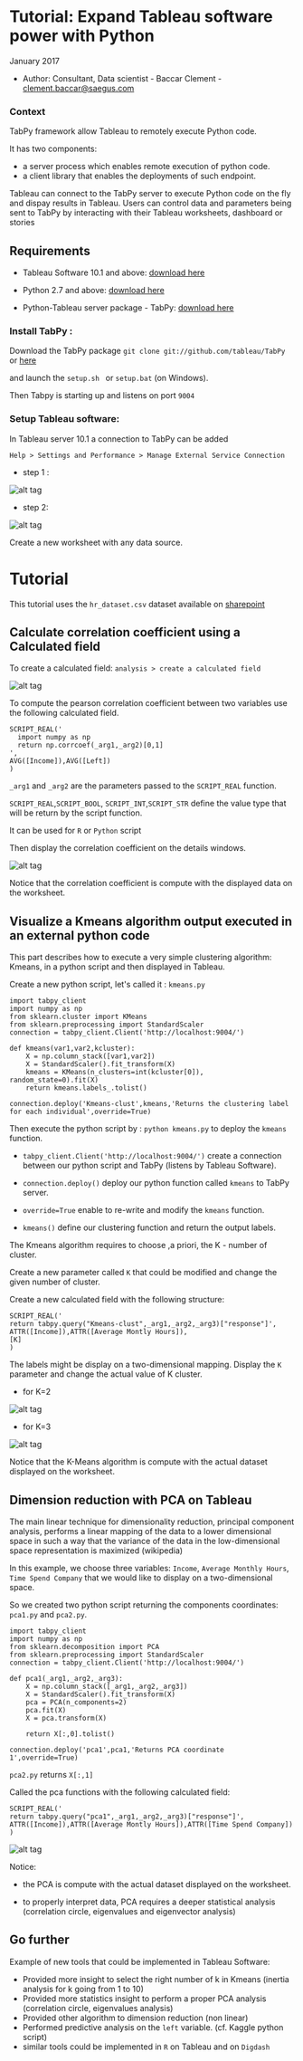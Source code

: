 
# Tutorial: Expand Tableau software power with Python
January 2017

* Author: Consultant, Data scientist - Baccar Clement -  [clement.baccar@saegus.com](clement.baccar@saegus.com)
### Context

TabPy framework allow Tableau to remotely execute  Python code.

It has two components:
* a server process which enables remote execution of python code.
* a client library  that enables the deployments of such endpoint.

Tableau can connect to the TabPy server to execute Python code on the fly and dispay results in Tableau. Users can control data and parameters being sent to TabPy  by interacting with their Tableau worksheets, dashboard or stories

## Requirements

* Tableau Software 10.1 and above: [download here](https://www.tableau.com/fr-fr/products/trial)

* Python 2.7 and above: [download here](https://github.com/tableau/TabPy)

* Python-Tableau server package - TabPy: [download here](https://github.com/tableau/TabPy)



### Install TabPy :

Download the TabPy package   `git clone git://github.com/tableau/TabPy`  
or [ here](https://github.com/tableau/TabPy)


and launch the `setup.sh `  or `setup.bat` (on Windows).

Then Tabpy is starting up and listens on port `9004`

###  Setup Tableau software:

In Tableau server 10.1 a connection to TabPy can be added

`Help > Settings and Performance > Manage External Service Connection`

* step 1 :

![alt tag](./img/tab1.png)

* step 2:

![alt tag](./img/tab2.png)

Create a new worksheet with any data source.

# Tutorial

This tutorial uses the `hr_dataset.csv` dataset available on [sharepoint](https://saegus.sharepoint.com/sites/digdash/Documents%20partages/Forms/AllItems.aspx?id=%2Fsites%2Fdigdash%2FDocuments%20partages%2Fdatasets%2Fhr)

## Calculate correlation coefficient using a Calculated field


To create a calculated field: `analysis > create a calculated field`

![alt tag](./img/calcul.png)

To compute the pearson correlation coefficient between two variables use the following calculated field.

```
SCRIPT_REAL('
  import numpy as np
  return np.corrcoef(_arg1,_arg2)[0,1]
',
AVG([Income]),AVG([Left])
)  
```
`_arg1` and `_arg2` are the parameters passed to the `SCRIPT_REAL` function.

`SCRIPT_REAL`,`SCRIPT_BOOL`, `SCRIPT_INT`,`SCRIPT_STR` define the value type that will be return by the script function.

It can be used for `R` or `Python` script

Then display the correlation coefficient on the details windows.

![alt tag](./img/corr.png)


Notice that the correlation coefficient is compute with the displayed data on the worksheet.

## Visualize a Kmeans algorithm output executed in an external python code

This part describes how to execute a very simple clustering algorithm: Kmeans, in a python script  and then displayed in Tableau.

Create a new python script, let's called it : `kmeans.py`

```
import tabpy_client
import numpy as np
from sklearn.cluster import KMeans
from sklearn.preprocessing import StandardScaler
connection = tabpy_client.Client('http://localhost:9004/')

def kmeans(var1,var2,kcluster):
	X = np.column_stack([var1,var2])
	X = StandardScaler().fit_transform(X)
	kmeans = KMeans(n_clusters=int(kcluster[0]), random_state=0).fit(X)
	return kmeans.labels_.tolist()

connection.deploy('Kmeans-clust',kmeans,'Returns the clustering label for each individual',override=True)

```
Then execute the python script by : `python kmeans.py` to deploy the `kmeans` function.

* `tabpy_client.Client('http://localhost:9004/')` create a connection between our python script and TabPy (listens by Tableau Software).


* `connection.deploy()` deploy our python function called `kmeans` to TabPy server.
* `override=True` enable to re-write and modify the `kmeans` function.

* `kmeans()` define our clustering function and return the output labels.

The Kmeans algorithm requires to choose ,a priori, the K - number of cluster.

Create a new parameter called `K` that could be modified and change the given number of cluster.

Create a new calculated field with the following structure:

```
SCRIPT_REAL('
return tabpy.query("Kmeans-clust",_arg1,_arg2,_arg3)["response"]',
ATTR([Income]),ATTR([Average Montly Hours]),
[K]
)
```
The labels might be display on a two-dimensional mapping. Display the `K` parameter and change the actual value of K cluster.

* for K=2

![alt tag](./img/kmeans_k.png)

* for K=3

![alt tag](./img/kmeans.png)

Notice that  the K-Means algorithm is compute with the actual dataset displayed on the worksheet.


## Dimension reduction with PCA on Tableau

The main linear technique for dimensionality reduction, principal component analysis, performs a linear mapping of the data to a lower dimensional space in such a way that the variance of the data in the low-dimensional space representation is maximized (wikipedia)

In this example, we choose three variables: `Income`, `Average Monthly Hours`, `Time Spend Company` that we would like to display on a two-dimensional space.

So we created two python script returning the components coordinates: `pca1.py` and `pca2.py`.


```
import tabpy_client
import numpy as np
from sklearn.decomposition import PCA
from sklearn.preprocessing import StandardScaler
connection = tabpy_client.Client('http://localhost:9004/')

def pca1(_arg1,_arg2,_arg3):
	X = np.column_stack([_arg1,_arg2,_arg3])
	X = StandardScaler().fit_transform(X)
	pca = PCA(n_components=2)
	pca.fit(X)
	X = pca.transform(X)

	return X[:,0].tolist()

connection.deploy('pca1',pca1,'Returns PCA coordinate 1',override=True)
```
`pca2.py` returns `X[:,1]`

Called the pca functions with the following calculated field:

```
SCRIPT_REAL('
return tabpy.query("pca1",_arg1,_arg2,_arg3)["response"]',
ATTR([Income]),ATTR([Average Montly Hours]),ATTR([Time Spend Company])
)
```


![alt tag](./img/pca.png)

Notice:

* the PCA is compute with the actual dataset displayed on the worksheet.

* to properly interpret data, PCA requires a deeper statistical analysis (correlation circle, eigenvalues and eigenvector analysis)

## Go further

Example of new tools that could be implemented in Tableau Software:

* Provided more insight to select the right number of k in Kmeans (inertia analysis for k going from 1 to 10)
* Provided more statistics insight to perform a proper PCA analysis (correlation circle, eigenvalues analysis)
* Provided other algorithm to dimension reduction (non linear)
* Performed predictive analysis on the `left` variable. (cf. Kaggle python script)
* similar tools could be implemented in `R` on Tableau and on `Digdash`
